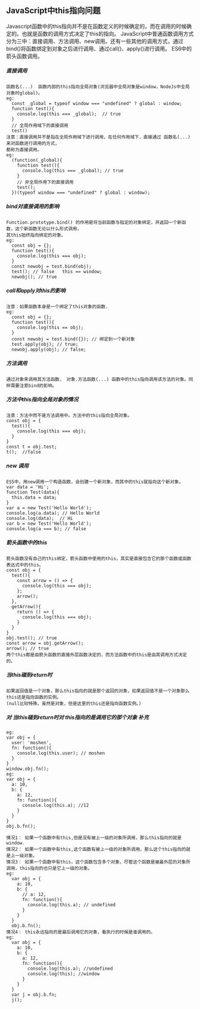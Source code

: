   ## JavaScript中this指向问题
  
  Javascript函数中的this指向并不是在函数定义的时候确定的，而在调用的时候确定的。也就是函数的调用方式决定了this的指向。
  JavaScript中普通函数调用方式分为三中：直接调用、方法调用、new调用。还有一些其他的调用方式，通过bind()将函数绑定到对象之后进行调用、通过call()、apply()进行调用。
  ES6中的箭头函数调用。
  ##### 直接调用
    函数名(...)  函数内部的this指向全局对象(浏览器中全局对象是window，NodeJs中全局对象时global)。
    eg:
      const _global = typeof window === "undefined" ? global : window;
      function test(){
        console.log(this === _global);	// true
      }
      // 全局作用域下的直接调用
      test() 
    注意：直接调用并不是指在全局作用域下进行调用，在任何作用域下，直接通过 函数名(...) 来对函数进行调用的方式，
    都称为直接调用。	
    eg:
      (function(_global){
        function test(){
          console.log(this === _global); // true
        }
        // 非全局作用下的直接调用
        test();
      })(typeof window === "undefined" ? global : window);	

  ##### bind对直接调用的影响
    Function.prototype.bind() 的作用是将当前函数与指定的对象绑定，并返回一个新函数，这个新函数无论以什么形式调用，
    其this始终指向绑定的对象。
    eg:
      const obj = {};
      function test(){
        console.log(this === obj);
      }
      const newobj = test.bind(obj);
      test(); // false   this == window;
      newobj(); // true

  ##### call和apply对this的影响
    注意：如果函数本身是一个绑定了this对象的函数.   
    eg:    
      const obj = {};
      function test(){
        console.log(this == obj);
      }
      const newobj = test.bind({}); // 绑定到一个新对象
      test.apply(obj); // true;
      newobj.apply(obj); // false;

  ##### 方法调用
    通过对象来调用其方法函数， 对象.方法函数(...) 函数中的this指向调用该方法的对象。同样需要注意bind的影响。

  ##### 方法中this指向全局对象的情况
    注意：方法中而不是方法调用中。方法中的this指向全局对象。
    const obj = {
      test(){
        console.log(this === obj);
      }
    }
    const t = obj.test;
    t();  //false

  ##### new 调用
    ES5中，用new调用一个构造函数，会创建一个新对象，而其中的this就指向这个新对象。
    var data = 'Hi';
    function Test(data){
      this.data = data;
    }
    var a = new Test('Hello World');
    console.log(a.data); // Hello World
    console.log(data);	// Hi
    var b = new Test('Hello World');
    console.log(a === b); // false

  ##### 箭头函数中的this
    箭头函数没有自己的this绑定，箭头函数中使用的this，其实是直接包含它的那个函数或函数表达式中的this。
    const obj = {
      test(){
        const arrow = () => {
          console.log(this === obj);
        };
        arrow();
      },
      getArrow(){
        return () => {
          console.log(this === obj);
        }
      }	
    }	
    obj.test(); // true
    const arrow = obj.getArrow();
    arrow(); // true
    两个this都是由箭头函数的直接外层函数决定的，而方法函数中的this是由其调用方式决定的。
    
  ##### 当this碰到return时
    如果返回值是一个对象，那么this指向的就是那个返回的对象，如果返回值不是一个对象那么this还是指向函数的实例。
    (null比较特殊，虽然是对象，但是这里的this还是指向函数实例。)    
    
  ##### 对 当this碰到return时对 this指向的是调用它的那个对象 补充
    eg:
    var obj = {
      user: 'moshen',
      fn: function(){
        console.log(this.user); // moshen
      }
    }
    window.obj.fn();
    eg:
    var obj = {
      a: 10,
      b: {
        a: 12,
        fn: function(){
          console.log(this.a); //12
        }
      }
    }
    obj.b.fn();    
    
    情况1： 如果一个函数中有this,但是没有被上一级的对象所调用，那么this指向的就是window.
    情况2： 如果一个函数中有this,这个函数有被上一级的对象所调用，那么这个this指向的就是上一级对象。
    情况3： 如果一个函数中有this，这个函数包含多个对象，尽管这个函数是被最外层的对象所调用，this指向的也只是它上一级的对象。
    eg:
      var obj = {
        a: 10,
        b: {
          // a: 12,
          fn: function(){
            console.log(this.a); // undefined
          }
        }
      } 
      obj.b.fn();
    情况4： this永远指向的是最后调用它的对象，看执行的时候是谁调用的。
    eg: 
      var obj = {
        a: 10,
        b: {
          a: 12,
          fn: function(){
            console.log(this.a); //undefined
            console.log(this); //window
          }
        }
      }
      var j = obj.b.fn;
      j();

  
